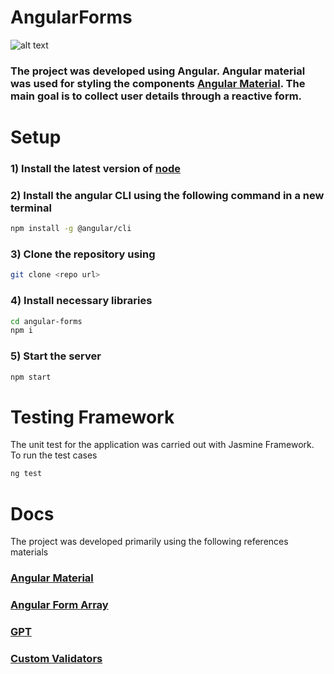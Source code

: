 # AngularForms

![alt text](https://angular-schule.github.io/website-articles/2023-11-neues-logo/header-logo.png)

### The project was developed using Angular. Angular material was used for styling the components [Angular Material](https://material.angular.io/). The main goal is to collect user details through a reactive form.

# Setup 

### 1) Install the latest version of [node](https://nodejs.org/en/download)

### 2) Install the angular CLI using the following command in a new terminal
```bash
npm install -g @angular/cli
```

### 3) Clone the repository using
```bash
git clone <repo url>
```

### 4) Install necessary libraries
```bash
cd angular-forms
npm i
```

### 5) Start the server
```bash
npm start
```

# Testing Framework

The unit test for the application was carried out with Jasmine Framework. To run the test cases

```bash
ng test
```

# Docs
The project was developed primarily using the following references materials

### [Angular Material](https://angular.dev/installationmaterial)

### [Angular Form Array](https://blog.angular-university.io/angular-form-array/)

### [GPT](https://chatgpt.com/)

### [Custom Validators](https://blog.angular-university.io/angular-custom-validators/)
